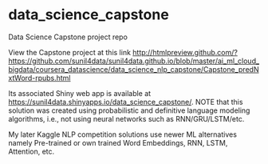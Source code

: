 # data_science_capstone
Data Science Capstone project repo

View the Capstone project at this link http://htmlpreview.github.com/?https://github.com/sunil4data/sunil4data.github.io/blob/master/ai_ml_cloud_bigdata/coursera_datascience/data_science_nlp_capstone/Capstone_predNxtWord-rpubs.html

Its associated Shiny web app is available at https://sunil4data.shinyapps.io/data_science_capstone/. NOTE that this solution was created using probabilistic and definitive language modeling algorithms, i.e., not using neural networks such as RNN/GRU/LSTM/etc.

My later Kaggle NLP competition solutions use newer ML alternatives namely Pre-trained or own trained Word Embeddings, RNN, LSTM, Attention, etc.
